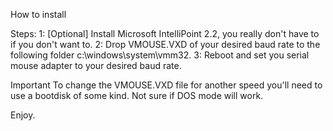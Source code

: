 How to install

Steps:
1: [Optional] Install Microsoft IntelliPoint 2.2, you really don't have to if you don't want to. 
2: Drop VMOUSE.VXD of your desired baud rate to the following folder c:\windows\system\vmm32.
3: Reboot and set you serial mouse adapter to your desired baud rate.

Important
To change the VMOUSE.VXD file for another speed you'll need to use a bootdisk of some kind. Not sure if DOS mode will work.

Enjoy.
